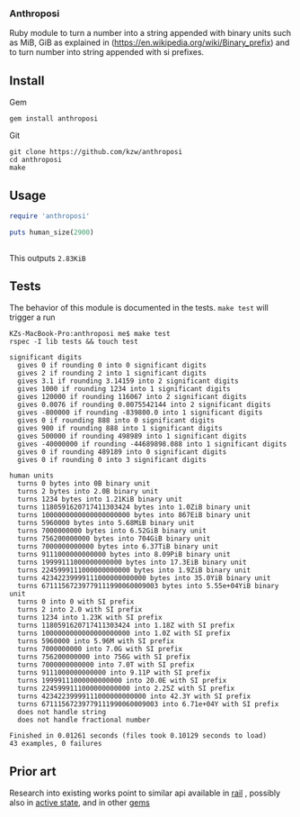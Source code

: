 ### Anthroposi

Ruby module to turn a number into a string appended with binary units such as MiB, GiB
as explained in (https://en.wikipedia.org/wiki/Binary_prefix)
and to turn number into string appended with si prefixes.
## Install

Gem
```
gem install anthroposi
```

Git
```
git clone https://github.com/kzw/anthroposi
cd anthroposi
make
```
## Usage

```ruby
require 'anthroposi'

puts human_size(2900)
  
```
This outputs `2.83KiB`

## Tests
The behavior of this module is documented in the tests.  `make test` will trigger a run
```
KZs-MacBook-Pro:anthroposi me$ make test
rspec -I lib tests && touch test

significant digits
  gives 0 if rounding 0 into 0 significant digits
  gives 2 if rounding 2 into 1 significant digits
  gives 3.1 if rounding 3.14159 into 2 significant digits
  gives 1000 if rounding 1234 into 1 significant digits
  gives 120000 if rounding 116067 into 2 significant digits
  gives 0.0076 if rounding 0.0075542144 into 2 significant digits
  gives -800000 if rounding -839800.0 into 1 significant digits
  gives 0 if rounding 888 into 0 significant digits
  gives 900 if rounding 888 into 1 significant digits
  gives 500000 if rounding 498989 into 1 significant digits
  gives -40000000 if rounding -44689898.088 into 1 significant digits
  gives 0 if rounding 489189 into 0 significant digits
  gives 0 if rounding 0 into 3 significant digits

human units
  turns 0 bytes into 0B binary unit
  turns 2 bytes into 2.0B binary unit
  turns 1234 bytes into 1.21KiB binary unit
  turns 1180591620717411303424 bytes into 1.0ZiB binary unit
  turns 1000000000000000000000 bytes into 867EiB binary unit
  turns 5960000 bytes into 5.68MiB binary unit
  turns 7000000000 bytes into 6.52GiB binary unit
  turns 756200000000 bytes into 704GiB binary unit
  turns 7000000000000 bytes into 6.37TiB binary unit
  turns 9111000000000000 bytes into 8.09PiB binary unit
  turns 19999111000000000000 bytes into 17.3EiB binary unit
  turns 2245999111000000000000 bytes into 1.9ZiB binary unit
  turns 42342239999111000000000000 bytes into 35.0YiB binary unit
  turns 67111567239779111990060009003 bytes into 5.55e+04YiB binary unit
  turns 0 into 0 with SI prefix
  turns 2 into 2.0 with SI prefix
  turns 1234 into 1.23K with SI prefix
  turns 1180591620717411303424 into 1.18Z with SI prefix
  turns 1000000000000000000000 into 1.0Z with SI prefix
  turns 5960000 into 5.96M with SI prefix
  turns 7000000000 into 7.0G with SI prefix
  turns 756200000000 into 756G with SI prefix
  turns 7000000000000 into 7.0T with SI prefix
  turns 9111000000000000 into 9.11P with SI prefix
  turns 19999111000000000000 into 20.0E with SI prefix
  turns 2245999111000000000000 into 2.25Z with SI prefix
  turns 42342239999111000000000000 into 42.3Y with SI prefix
  turns 67111567239779111990060009003 into 6.71e+04Y with SI prefix
  does not handle string
  does not handle fractional number

Finished in 0.01261 seconds (files took 0.10129 seconds to load)
43 examples, 0 failures
```

## Prior art

Research into existing works point to similar api available in [rail](https://github.com/rails/rails)
, possibly also in [active state](https://www.activestate.com/ruby-programming), and in other
[gems](https://rubygems.org/search?utf8=%E2%9C%93&query=human-bytes)
